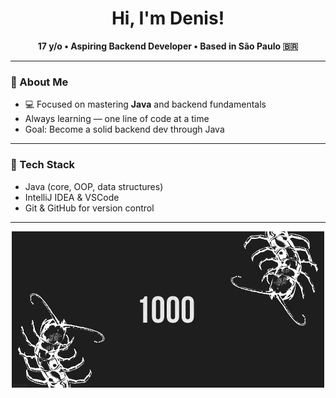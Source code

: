 <h1 align="center">Hi, I'm Denis!</h1>

<p align="center">
  <b>17 y/o • Aspiring Backend Developer • Based in São Paulo 🇧🇷</b>
</p>

---

### 🧠 About Me

- 💻 Focused on mastering **Java** and backend fundamentals    
-  Always learning — one line of code at a time  
-  Goal: Become a solid backend dev through Java

---

### 🧩 Tech Stack

-  Java (core, OOP, data structures)  
-  IntelliJ IDEA & VSCode  
-  Git & GitHub for version control

---

<p align="center">
  <img src="https://github.com/Krayzzero11/Krayzzero11/blob/main/banner.gif" alt="Banner" />
</p>
